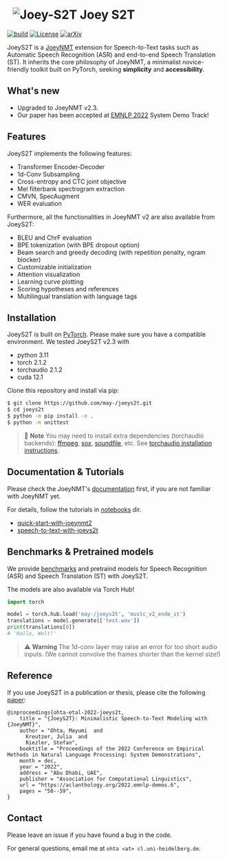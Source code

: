 # &nbsp; ![Joey-S2T](joey2-small.png) Joey S2T
[![build](https://github.com/may-/joeys2t/actions/workflows/main.yml/badge.svg)](https://github.com/may-/joeys2t/actions/workflows/main.yml)
[![License](https://img.shields.io/badge/License-Apache_2.0-blue.svg)](https://opensource.org/licenses/Apache-2.0)
[![arXiv](https://img.shields.io/badge/arXiv-2210.02545-b31b1b.svg)](https://arxiv.org/abs/2210.02545)


JoeyS2T is a [JoeyNMT](https://github.com/joeynmt/joeynmt) extension for Speech-to-Text tasks such as Automatic Speech Recognition (ASR) and end-to-end Speech Translation (ST). It inherits the core philosophy of JoeyNMT, a minimalist novice-friendly toolkit built on PyTorch, seeking **simplicity** and **accessibility**.


## What's new
- Upgraded to JoeyNMT v2.3.
- Our paper has been accepted at [EMNLP 2022](https://2022.emnlp.org/) System Demo Track!


## Features
JoeyS2T implements the following features:
- Transformer Encoder-Decoder
- 1d-Conv Subsampling
- Cross-entropy and CTC joint objective
- Mel filterbank spectrogram extraction
- CMVN, SpecAugment
- WER evaluation

Furthermore, all the functionalities in JoeyNMT v2 are also available from JoeyS2T:
- BLEU and ChrF evaluation
- BPE tokenization (with BPE dropout option)
- Beam search and greedy decoding (with repetition penalty, ngram blocker)
- Customizable initialization
- Attention visualization
- Learning curve plotting
- Scoring hypotheses and references
- Multilingual translation with language tags


## Installation

JoeyS2T is built on [PyTorch](https://pytorch.org/). Please make sure you have a compatible environment.
We tested JoeyS2T v2.3 with
- python 3.11
- torch 2.1.2
- torchaudio 2.1.2
- cuda 12.1

Clone this repository and install via pip:

```bash
$ git clone https://github.com/may-/joeys2t.git
$ cd joeys2t
$ python -m pip install -e .
$ python -m unittest
```

> :memo: **Note**
> You may need to install extra dependencies (torchaudio backends): [ffmpeg](https://ffmpeg.org/), [sox](https://sox.sourceforge.net/), [soundfile](https://pysoundfile.readthedocs.io/), etc.
> See [torchaudio installation instructions](https://pytorch.org/audio/stable/installation.html).


## Documentation & Tutorials

Please check the JoeyNMT's [documentation](https://joeys2t.readthedocs.io) first, if you are not familiar with JoeyNMT yet.

For details, follow the tutorials in [notebooks](notebooks) dir.

- [quick-start-with-joeynmt2](notebooks/quick-start-with-joeynmt2.ipynb)
- [speech-to-text-with-joeys2t](notebooks/joeyS2T_ASR_tutorial.ipynb)


## Benchmarks & Pretrained models

We provide [benchmarks](https://joeys2t.readthedocs.io/en/latest/benchmarks.html) and pretraind models for Speech Recognition (ASR) and Speech Translation (ST) with JoeyS2T.

The models are also available via Torch Hub!
```python
import torch

model = torch.hub.load('may-/joeys2t', 'mustc_v2_ende_st')
translations = model.generate(['test.wav'])
print(translations[0])
# 'Hallo, Welt!'
```

> :warning: **Warning**
> The 1d-conv layer may raise an error for too short audio inputs.
> (We cannot convolve the frames shorter than the kernel size!)


## Reference
If you use JoeyS2T in a publication or thesis, please cite the following [paper](https://arxiv.org/abs/2210.02545):

```
@inproceedings{ohta-etal-2022-joeys2t,
    title = "{JoeyS2T}: Minimalistic Speech-to-Text Modeling with {JoeyNMT}",
    author = "Ohta, Mayumi  and
      Kreutzer, Julia  and
      Riezler, Stefan",
    booktitle = "Proceedings of the 2022 Conference on Empirical Methods in Natural Language Processing: System Demonstrations",
    month = dec,
    year = "2022",
    address = "Abu Dhabi, UAE",
    publisher = "Association for Computational Linguistics",
    url = "https://aclanthology.org/2022.emnlp-demos.6",
    pages = "50--59",
}
```

## Contact
Please leave an issue if you have found a bug in the code.

For general questions, email me at `ohta <at> cl.uni-heidelberg.de`.

